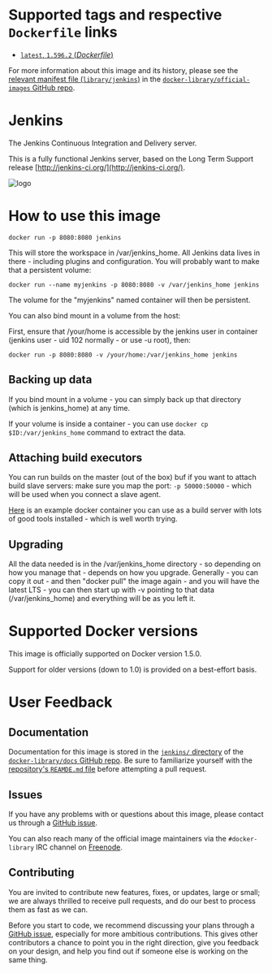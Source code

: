 # Supported tags and respective `Dockerfile` links

-	[`latest`, `1.596.2` (*Dockerfile*)](https://github.com/cloudbees/jenkins-ci.org-docker/blob/66dc63923438e70eaebd68da41bc7b9ea35ce2aa/Dockerfile)

For more information about this image and its history, please see the [relevant manifest file (`library/jenkins`)](https://github.com/docker-library/official-images/blob/master/library/jenkins) in the [`docker-library/official-images` GitHub repo](https://github.com/docker-library/official-images).

# Jenkins

The Jenkins Continuous Integration and Delivery server.

This is a fully functional Jenkins server, based on the Long Term Support release [http://jenkins-ci.org/](http://jenkins-ci.org/).

![logo](http://jenkins-ci.org/sites/default/files/jenkins_logo.png)

# How to use this image

	docker run -p 8080:8080 jenkins

This will store the workspace in /var/jenkins_home. All Jenkins data lives in there - including plugins and configuration. You will probably want to make that a persistent volume:

	docker run --name myjenkins -p 8080:8080 -v /var/jenkins_home jenkins

The volume for the "myjenkins" named container will then be persistent.

You can also bind mount in a volume from the host:

First, ensure that /your/home is accessible by the jenkins user in container (jenkins user - uid 102 normally - or use -u root), then:

	docker run -p 8080:8080 -v /your/home:/var/jenkins_home jenkins

## Backing up data

If you bind mount in a volume - you can simply back up that directory (which is jenkins_home) at any time.

If your volume is inside a container - you can use `docker cp
$ID:/var/jenkins_home` command to extract the data.

## Attaching build executors

You can run builds on the master (out of the box) buf if you want to attach build slave servers: make sure you map the port: `-p 50000:50000` - which will be used when you connect a slave agent.

[Here](https://registry.hub.docker.com/u/maestrodev/build-agent/) is an example docker container you can use as a build server with lots of good tools installed - which is well worth trying.

## Upgrading

All the data needed is in the /var/jenkins_home directory - so depending on how you manage that - depends on how you upgrade. Generally - you can copy it out - and then "docker pull" the image again - and you will have the latest LTS - you can then start up with -v pointing to that data (/var/jenkins_home) and everything will be as you left it.

# Supported Docker versions

This image is officially supported on Docker version 1.5.0.

Support for older versions (down to 1.0) is provided on a best-effort basis.

# User Feedback

## Documentation

Documentation for this image is stored in the [`jenkins/` directory](https://github.com/docker-library/docs/tree/master/jenkins) of the [`docker-library/docs` GitHub repo](https://github.com/docker-library/docs). Be sure to familiarize yourself with the [repository's `REAMDE.md` file](https://github.com/docker-library/docs/blob/master/README.md) before attempting a pull request.

## Issues

If you have any problems with or questions about this image, please contact us through a [GitHub issue](https://github.com/cloudbees/jenkins-ci.org-docker/issues).

You can also reach many of the official image maintainers via the `#docker-library` IRC channel on [Freenode](https://freenode.net).

## Contributing

You are invited to contribute new features, fixes, or updates, large or small; we are always thrilled to receive pull requests, and do our best to process them as fast as we can.

Before you start to code, we recommend discussing your plans through a [GitHub issue](https://github.com/cloudbees/jenkins-ci.org-docker/issues), especially for more ambitious contributions. This gives other contributors a chance to point you in the right direction, give you feedback on your design, and help you find out if someone else is working on the same thing.
